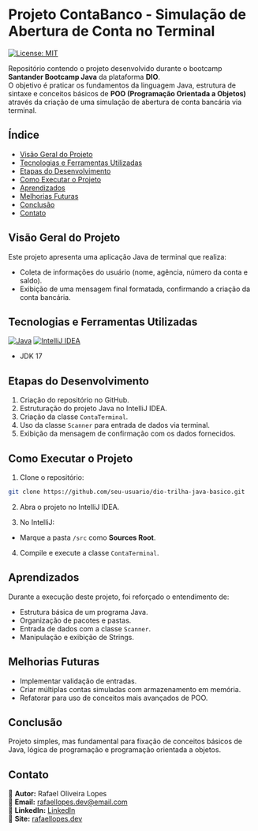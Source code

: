 # Projeto ContaBanco - Simulação de Abertura de Conta no Terminal

[![License: MIT](https://img.shields.io/badge/License-MIT-yellow.svg?style=for-the-badge)](https://opensource.org/licenses/MIT)

Repositório contendo o projeto desenvolvido durante o bootcamp **Santander Bootcamp Java** da plataforma **DIO**.  
O objetivo é praticar os fundamentos da linguagem Java, estrutura de sintaxe e conceitos básicos de **POO (Programação Orientada a Objetos)** através da criação de uma simulação de abertura de conta bancária via terminal.

## Índice

- [Visão Geral do Projeto](#visão-geral-do-projeto)
- [Tecnologias e Ferramentas Utilizadas](#tecnologias-e-ferramentas-utilizadas)
- [Etapas do Desenvolvimento](#etapas-do-desenvolvimento)
- [Como Executar o Projeto](#como-executar-o-projeto)
- [Aprendizados](#aprendizados)
- [Melhorias Futuras](#melhorias-futuras)
- [Conclusão](#conclusão)
- [Contato](#contato)

## Visão Geral do Projeto

Este projeto apresenta uma aplicação Java de terminal que realiza:

- Coleta de informações do usuário (nome, agência, número da conta e saldo).
- Exibição de uma mensagem final formatada, confirmando a criação da conta bancária.

## Tecnologias e Ferramentas Utilizadas

[![Java](https://img.shields.io/badge/Java-ED8B00?style=for-the-badge&logo=java)](https://www.java.com/)
[![IntelliJ IDEA](https://img.shields.io/badge/IntelliJ%20IDEA-000000.svg?style=for-the-badge&logo=intellij-idea&logoColor=white)](https://www.jetbrains.com/idea/)

- JDK 17

## Etapas do Desenvolvimento

1. Criação do repositório no GitHub.
2. Estruturação do projeto Java no IntelliJ IDEA.
3. Criação da classe `ContaTerminal`.
4. Uso da classe `Scanner` para entrada de dados via terminal.
5. Exibição da mensagem de confirmação com os dados fornecidos.

## Como Executar o Projeto

1. Clone o repositório:

```bash
git clone https://github.com/seu-usuario/dio-trilha-java-basico.git
```

2. Abra o projeto no IntelliJ IDEA.

3. No IntelliJ:
-  Marque a pasta `/src` como **Sources Root**.

4. Compile e execute a classe `ContaTerminal`.

## Aprendizados

Durante a execução deste projeto, foi reforçado o entendimento de:

- Estrutura básica de um programa Java.
- Organização de pacotes e pastas.
- Entrada de dados com a classe `Scanner`.
- Manipulação e exibição de Strings.

## Melhorias Futuras

- Implementar validação de entradas.
- Criar múltiplas contas simuladas com armazenamento em memória.
- Refatorar para uso de conceitos mais avançados de POO.

## Conclusão

Projeto simples, mas fundamental para fixação de conceitos básicos de Java, lógica de programação e programação orientada a objetos.

## Contato

🔹 **Autor:** Rafael Oliveira Lopes  
🔹 **Email:** rafaellopes.dev@email.com  
🔹 **LinkedIn:** [LinkedIn](https://www.linkedin.com/in/rafael-lopes-desenvolvedor-fullstack/)  
🔹 **Site:** [rafaellopes.dev](https://rafaellopes.dev)

